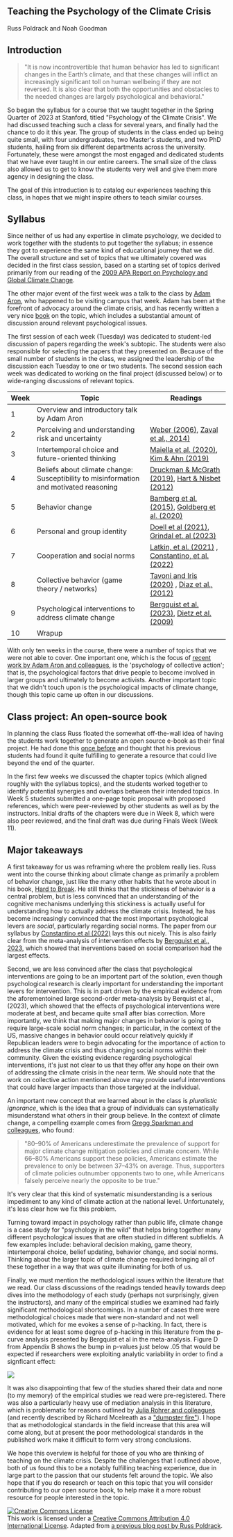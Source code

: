 ## Teaching the Psychology of the Climate Crisis

Russ Poldrack and Noah Goodman

## Introduction

> "It is now incontrovertible that human behavior has led to significant changes in the Earth’s climate, and that these changes will inflict an increasingly significant toll on human wellbeing if they are not reversed.  It is also clear that both the opportunities and obstacles to the needed changes are largely psychological and behavioral."

So began the syllabus for a course that we taught together in the Spring Quarter of 2023 at Stanford, titled "Psychology of the Climate Crisis".  We had discussed teaching such a class for several years, and finally had the chance to do it this year. The group of students in the class ended up being quite small, with four undergraduates, two Master's students, and two PhD students, hailing from six different departments across the university.  Fortunately, these were amongst the most engaged and dedicated students that we have ever taught in our entire careers.  The small size of the class also allowed us to get to know the students very well and give them more agency in designing the class.

The goal of this introduction is to catalog our experiences teaching this class, in hopes that we might inspire others to teach similar courses.

## Syllabus

Since neither of us had any expertise in climate psychology, we decided to work together with the students to put together the syllabus; in essence they got to experience the same kind of educational journey that we did.  The overall structure and set of topics that we ultimately covered was decided in the first class session, based on a starting set of topics derived primarily from our reading of the [2009 APA Report on Psychology and Global Climate Change](https://www.uvm.edu/~vtstclim/Documents/pdfs/climate-change.pdf).  

The other major event of the first week was a talk to the class by [Adam Aron](https://aronlab.org/), who happened to be visiting campus that week.  Adam has been at the forefront of advocacy around the climate crisis, and has recently written a very nice [book](https://aronclimatecrisis.net/) on the topic, which includes a substantial amount of discussion around relevant psychological issues.  

The first session of each week (Tuesday) was dedicated to student-led discussion of papers regarding the week's subtopic.  The students were also responsible for selecting the papers that they presented on.  Because of the small number of students in the class, we assigned the leadership of the discussion each Tuesday to one or two students. The second session each week was dedicated to working on the final project (discussed below) or to wide-ranging discussions of relevant topics.

| Week | Topic | Readings |
| -- | -- | -- |
| 1 | Overview and introductory talk by Adam Aron | |
| 2 | Perceiving and understanding risk and uncertainty	| [Weber (2006)](https://link.springer.com/article/10.1007/s10584-006-9060-3), [Zaval et al., 2014)](https://www.nature.com/articles/nclimate2093) |
| 3 | Intertemporal choice and future-oriented thinking	| [Maiella et al. (2020)](https://www.frontiersin.org/articles/10.3389/fpsyg.2020.568899/full), [Kim & Ahn (2019)](https://www.researchgate.net/publication/333001860_The_Moderating_Role_of_Cultural_Background_in_Temporal_Framing_Focusing_on_Climate_Change_Awareness_Advertising)|
| 4 | Beliefs about climate change: Susceptibility to misinformation and motivated reasoning |	[Druckman & McGrath (2019)](https://www.nature.com/articles/s41558-018-0360-1), [Hart & Nisbet (2012)](https://journals.sagepub.com/doi/abs/10.1177/0093650211416646?journalCode=crxa)|
| 5 | Behavior change |	[Bamberg et al. (2015)](https://www.sciencedirect.com/science/article/pii/S0272494415300190), [Goldberg et al. (2020)](https://www.cambridge.org/core/journals/behavioural-public-policy/article/identifying-the-most-important-predictors-of-support-for-climate-policy-in-the-united-states/84A5C161B704056947AAC20A571C8CF9)|
| 6 | Personal and group identity |	[Doell et al (2021)](https://www.sciencedirect.com/science/article/pii/S2352154621000619), [Grindal et. al (2023)](https://www.mdpi.com/2225-1154/11/2/26)|
| 7 | Cooperation and social norms |	[Latkin, et al. (2021)](https://www.ncbi.nlm.nih.gov/pmc/articles/PMC8702189/) , [Constantino, et al. (2022)](https://journals.sagepub.com/doi/epub/10.1177/15291006221105279) |
| 8 | Collective behavior (game theory / networks)	|[Tavoni and Iris (2020)](https://www.elgaronline.com/configurable/content/edcoll$002f9780857939050$002f9780857939050.00018.xml?t:ac=edcoll%24002f9780857939050%24002f9780857939050.00018.xml) , [Diaz et al., (2012)](https://papers.ssrn.com/sol3/papers.cfm?abstract_id=2155904) |
| 9 | Psychological interventions to address climate change	| [Bergquist et al. (2023)](https://www.ncbi.nlm.nih.gov/pmc/articles/PMC10068847/), [Dietz et al. (2009)](https://www.pnas.org/doi/10.1073/pnas.0908738106) |
| 10 | Wrapup | |

With only ten weeks in the course, there were a number of topics that we were not able to cover.  One important one, which is the focus of [recent work by Adam Aron and colleagues](https://royalsocietypublishing.org/doi/10.1098/rsos.210006), is the 'psychology of collective action'; that is, the psychological factors that drive people to become involved in larger groups and ultimately to become activists.  Another important topic that we didn't touch upon is the psychological impacts of climate change, though this topic came up often in our discussions.


## Class project: An open-source book

In planning the class Russ floated the somewhat off-the-wall idea of having the students work together to generate an open source e-book as their final project.  He had done this [once before](https://openjdm.github.io/) and thought that his previous students had found it quite fulfilling to generate a resource that could live beyond the end of the quarter.  

In the first few weeks we discussed the chapter topics (which aligned roughly with the syllabus topics), and the students worked together to identify potential synergies and overlaps between their intended topics.  In Week 5 students submitted a one-page topic proposal with proposed references, which were peer-reviewed by other students as well as by the instructors.  Initial drafts of the chapters were due in Week 8, which were also peer reviewed, and the final draft was due during Finals Week (Week 11).


## Major takeaways

A first takeaway for us was reframing where the problem really lies. Russ went into the course thinking about climate change as primarily a problem of behavior change, just like the many other habits that he wrote about in his book, [Hard to Break](https://www.amazon.com/Hard-Break-Brains-Habits-Stick/dp/0691194327). He still thinks that the stickiness of behavior is a central problem, but is less convinced that an understanding of the cognitive mechanisms underlying this stickiness is actually useful for understanding how to actually address the climate crisis.  Instead, he has become increasingly convinced that the most important psychological levers are *social*, particularly regarding social norms.  The paper from our syllabus by [Constantino et al (2022)](https://journals.sagepub.com/doi/epub/10.1177/15291006221105279) lays this out nicely.  This is also fairly clear from the meta-analysis of intervention effects by [Bergquist et al., 2023](https://www.pnas.org/doi/10.1073/pnas.2214851120), which showed that inerventions based on social comparison had the largest effects.  

Second, we are less convinced after the class that psychological interventions are going to be an important part of the solution, even though psychological research is clearly important for understanding the important levers for intervention.  This is in part driven by the empirical evidence from the aforementoined large second-order meta-analysis by Berquist et al., (2023), which showed that the effects of psychological interventions were moderate at best, and became quite small after bias correction. More importantly, we think that making major changes in behavior is going to require large-scale social norm changes; in particular, in the context of the US, massive changes in behavior could occur relatively quickly if Republican leaders were to begin advocating for the importance of action to address the climate crisis and thus changing social norms within their community.  Given the existing evidence regarding psychological interventions, it's just not clear to us that they offer any hope on their own of addressing the climate crisis in the near term.  We should note that the work on collective action mentioned above may provide useful interventions that could have larger impacts than those targeted at the individual.

An important new concept that we learned about in the class is *pluralistic ignorance*, which is the idea that a group of individuals can systematically misunderstand what others in their group believe.  In the context of climate change, a compelling example comes from [Gregg Sparkman and colleagues](https://www.nature.com/articles/s41467-022-32412-y), who found:

> "80–90% of Americans underestimate the prevalence of support for major climate change mitigation policies and climate concern. While 66–80% Americans support these policies, Americans estimate the prevalence to only be between 37–43% on average. Thus, supporters of climate policies outnumber opponents two to one, while Americans falsely perceive nearly the opposite to be true."

It's very clear that this kind of systematic misunderstanding is a serious impediment to any kind of climate action at the national level.  Unfortunately, it's less clear how we fix this problem.

Turning toward impact in psychology rather than public life, climate change is a case study for "psychology in the wild" that helps bring together many different psychological issues that are often studied in different subfields.  A few examples include: behavioral decision making, game theory, intertemporal choice, belief updating, behavior change, and social norms.  Thinking about the larger topic of climate change required bringing all of these together in a way that was quite illuminating for both of us.

Finally, we must mention the methodological issues within the literature that we read.  Our class discussions of the readings tended heavily towards deep dives into the methodology of each study (perhaps not surprisingly, given the instructors), and many of the empirical studies we examined had fairly significant methodological shortcomings.  In a number of cases there were methodological choices made that were non-standard and not well motivated, which for me evokes a sense of p-hacking.  In fact, there is evidence for at least some degree of p-hacking in this literature from the p-curve analysis presented by Bergquist et al in the meta-analysis.  Figure D from Appendix B shows the bump in p-values just below .05 that would be expected if researchers were exploiting analytic variability in order to find a signficant effect:

![](bergquist_pcurve.png)

It was also disappointing that few of the studies shared their data and none (to my memory) of the empirical studies we read were pre-registered.  There was also a particularly heavy use of mediation analysis in this literature, which is problematic for reasons outlined by  [Julia Rohrer and colleagues](https://psyarxiv.com/paeb7/) (and recently described by Richard Mcelreath as a ["dumpster fire"](https://elevanth.org/blog/2023/06/14/some-dumpster-fires-for-your-consideration/)). I hope that as methodological standards in the field increase that this area will come along, but at present the poor methodological standards in the published work make it difficult to form very strong conclusions.

We hope this overview is helpful for those of you who are thinking of teaching on the climate crisis.  Despite the challenges that I outlined above, both of us found this to be a notably fulfilling teaching experience, due in large part to the passion that our students felt around the topic.  We also hope that if you do research or teach on this topic that you will consider contributing to our open source book, to help make it a more robust resource for people interested in the topic.

<a rel="license" href="http://creativecommons.org/licenses/by/4.0/"><img alt="Creative Commons License" style="border-width:0" src="https://i.creativecommons.org/l/by/4.0/88x31.png" /></a><br />This work is licensed under a <a rel="license" href="http://creativecommons.org/licenses/by/4.0/">Creative Commons Attribution 4.0 International License</a>.  Adapted from [a previous blog post by Russ Poldrack](https://poldrack.github.io/blog/posts/psychology-climate-change/psychology-climate-change.html).
